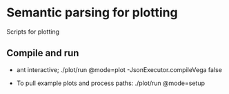 # Semantic parsing for plotting

Scripts for plotting

## Compile and run

* ant interactive; ./plot/run @mode=plot -JsonExecutor.compileVega false

* To pull example plots and process paths:
  ./plot/run @mode=setup
